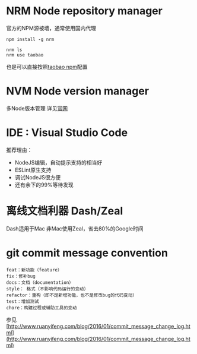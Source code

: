 # NRM Node repository manager

官方的NPM源被墙，通常使用国内代理
```
npm install -g nrm

nrm ls
nrm use taobao
```

也是可以直接按照[taobao npm](https://npm.taobao.org/)配置

# NVM Node version manager

多Node版本管理
详见[官网](http://nvm.sh/)


# IDE : Visual Studio Code

推荐理由：
* NodeJS编辑，自动提示支持的相当好
* ESLint原生支持
* 调试NodeJS很方便
* 还有余下的99%等待发现

# 离线文档利器 Dash/Zeal

Dash适用于Mac 非Mac使用Zeal，省去80%的Google时间

# git commit message convention

```
feat：新功能（feature）
fix：修补bug
docs：文档（documentation）
style： 格式（不影响代码运行的变动）
refactor：重构（即不是新增功能，也不是修改bug的代码变动）
test：增加测试
chore：构建过程或辅助工具的变动

```
参见[http://www.ruanyifeng.com/blog/2016/01/commit_message_change_log.html](http://www.ruanyifeng.com/blog/2016/01/commit_message_change_log.html)